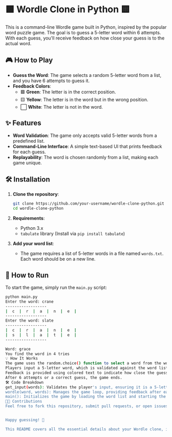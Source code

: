 # 🟩 Wordle Clone in Python 🟨

This is a command-line Wordle game built in Python, inspired by the popular word puzzle game. The goal is to guess a 5-letter word within 6 attempts. With each guess, you'll receive feedback on how close your guess is to the actual word. 

## 🎮 How to Play

- **Guess the Word**: The game selects a random 5-letter word from a list, and you have 6 attempts to guess it.
- **Feedback Colors**:
  - 🟩 **Green**: The letter is in the correct position.
  - 🟨 **Yellow**: The letter is in the word but in the wrong position.
  - ⬜ **White**: The letter is not in the word.

## ✨ Features

- **Word Validation**: The game only accepts valid 5-letter words from a predefined list.
- **Command-Line Interface**: A simple text-based UI that prints feedback for each guess.
- **Replayability**: The word is chosen randomly from a list, making each game unique.

## 🛠️ Installation

1. **Clone the repository**:
    ```bash
    git clone https://github.com/your-username/wordle-clone-python.git
    cd wordle-clone-python
    ```
2. **Requirements**:
    - Python 3.x
    - `tabulate` library (Install via `pip install tabulate`)

3. **Add your word list**:
    - The game requires a list of 5-letter words in a file named `words.txt`. Each word should be on a new line.

## 🚀 How to Run

To start the game, simply run the `main.py` script:

```bash
python main.py
Enter the word: crane
------------------
|  c  |  r  |  a  |  n  |  e  |
------------------
Enter the word: slate
------------------
|  c  |  r  |  a  |  n  |  e  |
|  s  |  l  |  a  |  t  |  e  |
------------------

Word: grace
You find the word in 4 tries
💡 How It Works
The game uses the random.choice() function to select a word from the words.txt file.
Players input a 5-letter word, which is validated against the word list.
Feedback is provided using colored text to indicate how close the guess is to the target word.
After 6 attempts or a correct guess, the game ends.
🛠️ Code Breakdown
get_input(words): Validates the player's input, ensuring it is a 5-letter word from the provided word list.
wordle(word, words): Manages the game loop, providing feedback after each guess.
main(): Initializes the game by loading the word list and starting the game loop.
🧑‍💻 Contributions
Feel free to fork this repository, submit pull requests, or open issues for any bugs or feature requests.


Happy guessing! 🎉

This README covers all the essential details about your Wordle clone, including how to play, instally 
